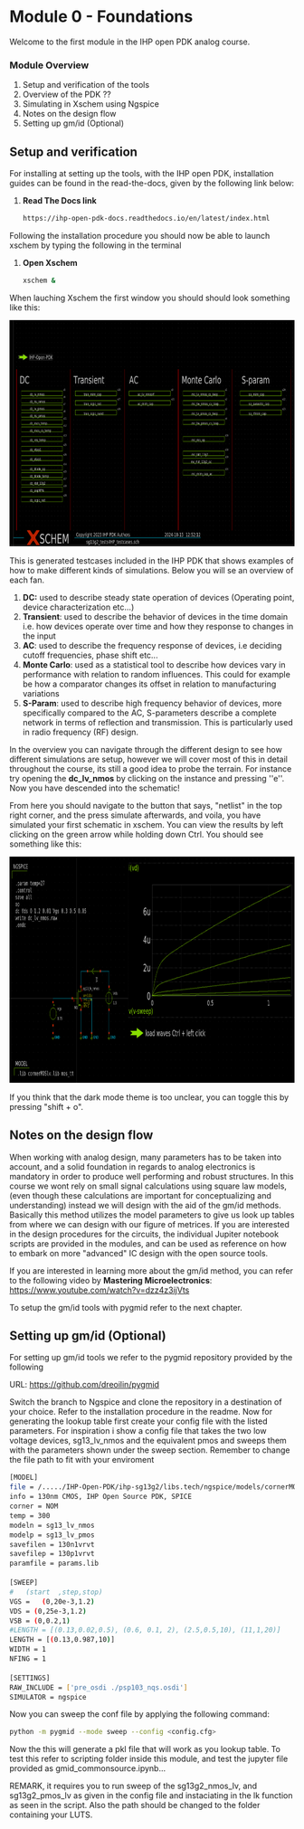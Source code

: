 # Module 0 - Foundations


Welcome to the first module in the IHP open PDK analog course. 

### Module Overview
1. Setup and verification of the tools
2. Overview of the PDK ??
3. Simulating in Xschem using Ngspice
4. Notes on the design flow
5. Setting up gm/id (Optional)


## Setup and verification

For installing at setting up the tools, with the IHP open PDK, installation guides can be found in the read-the-docs, given by the following link below:

1. **Read The Docs link**
   ```bash
   https://ihp-open-pdk-docs.readthedocs.io/en/latest/index.html 
   
   ```

Following the installation procedure you should now be able to launch xschem by typing the following in the terminal

1. **Open Xschem**
   ```bash
   xschem & 
   ```
When lauching Xschem the first window you should should look something like this:

<p align="center">
  <img src="../../media/Pasted image 20241017155312.png"  width="800" height="400" />
</p>


This is generated testcases included in the IHP PDK that shows examples of how to make different kinds of simulations. Below you will se an overview of each fan.


1. **DC:**  used to describe steady state operation of devices (Operating point, device characterization etc...)
2. **Transient**: used to describe the behavior of devices in the time domain  i.e. how devices operate over time and how they response to changes in the input
3. **AC**: used to describe the frequency response of devices, i.e deciding cutoff frequencies, phase shift etc...
4. **Monte Carlo**: used as a statistical tool to describe how devices vary in performance with relation to random influences. This could for example be how a comparator changes its offset in relation to manufacturing variations
5. **S-Param**: used to describe high frequency behavior of devices, more specifically compared to the AC, S-parameters describe a complete network in terms of reflection and transmission. This is particularly used in radio frequency (RF) design. 


In the overview you can navigate through the different design to see how different simulations are setup, however we will cover most of this in detail throughout the course, its still a good idea to probe the terrain. For instance try opening the **dc_lv_nmos** by clicking on the instance and pressing ''e''. Now you have descended into the schematic!

From here you should navigate to the button that says, "netlist" in the top right corner, and the press simulate afterwards, and voila, you have simulated your first schematic in xschem. You can view the results by left clicking on the green arrow while holding down Ctrl. You should see something like this:

<p align="center">
  <img src="../../media/Pasted image 20241017162220.png"  width="800" height="400" />
</p>

If you think that the dark mode theme is too unclear, you can toggle this by pressing "shift + o". 


## Notes on the design flow

When working with analog design, many parameters has to be taken into account, and a solid foundation in regards to analog electronics is mandatory in order to produce well performing and robust structures. In this course we wont rely on small signal calculations using square law models, (even though these calculations are important for conceptualizing and understanding) instead we will design with the aid of the gm/id methods. Basically this method utilizes the model parameters to give us look up tables from where we can design with our figure of metrices. If you are interested in the design procedures for the circuits, the individual Jupiter notebook scripts are provided in the modules, and can be used as reference on how to embark on more "advanced" IC design with the open source tools. 

If you are interested in learning more about the gm/id method, you can refer to the following video by **Mastering Microelectronics**: https://www.youtube.com/watch?v=dzz4z3ijVts

To setup the gm/id tools with pygmid refer to the next chapter.




## Setting up gm/id (Optional)

For setting up gm/id tools we refer to the pygmid repository provided by the following 

URL: https://github.com/dreoilin/pygmid

Switch the branch to Ngspice and clone the repository in a destination of your choice. Refer to the installation procedure in the readme. Now for generating the lookup table first create your config file with the listed parameters. For inspiration i show a config file that takes the two low voltage devices, sg13_lv_nmos and the equivalent pmos and sweeps them with the parameters shown under the sweep section. Remember to change the  file path to fit with your enviroment

   ```bash
[MODEL]
file = /...../IHP-Open-PDK/ihp-sg13g2/libs.tech/ngspice/models/cornerMOSlv.lib mos_tt
info = 130nm CMOS, IHP Open Source PDK, SPICE
corner = NOM
temp = 300
modeln = sg13_lv_nmos
modelp = sg13_lv_pmos
savefilen = 130n1vrvt
savefilep = 130p1vrvt
paramfile = params.lib

[SWEEP]
#	(start	,step,stop)
VGS = 	(0,20e-3,1.2)
VDS = (0,25e-3,1.2)
VSB = (0,0.2,1)
#LENGTH = [(0.13,0.02,0.5), (0.6, 0.1, 2), (2.5,0.5,10), (11,1,20)]
LENGTH = [(0.13,0.987,10)]
WIDTH = 1
NFING = 1

[SETTINGS]
RAW_INCLUDE = ['pre_osdi ./psp103_nqs.osdi']
SIMULATOR = ngspice
 
   
```

Now you can sweep the conf file by applying the following command:


   ```bash
python -m pygmid --mode sweep --config <config.cfg>
   
```


Now the this will generate a pkl file that will work as you lookup table. To test this refer to scripting folder inside this module, and test the jupyter file provided as gmid_commonsource.ipynb...

REMARK, it requires you to run sweep of the sg13g2_nmos_lv, and sg13g2_pmos_lv as given in the config file and instaciating in the lk function as seen in the script. Also the path should be changed to the folder containing your LUTS. 
